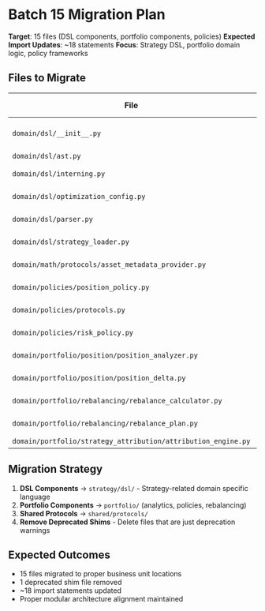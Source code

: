 # Batch 15 Migration Plan

**Target**: 15 files (DSL components, portfolio components, policies)
**Expected Import Updates**: ~18 statements
**Focus**: Strategy DSL, portfolio domain logic, policy frameworks

## Files to Migrate

| File | Current Location | Target Location | Imports | Business Unit |
|------|------------------|-----------------|---------|---------------|
| `domain/dsl/__init__.py` | DSL module init | `strategy/dsl/legacy_init.py` | 3 | strategy |
| `domain/dsl/ast.py` | DSL AST | `strategy/dsl/ast.py` | 0 | strategy |
| `domain/dsl/interning.py` | DSL interning | `strategy/dsl/interning.py` | 1 | strategy |
| `domain/dsl/optimization_config.py` | DSL config | `strategy/dsl/optimization_config.py` | 0 | strategy |
| `domain/dsl/parser.py` | DSL parser | `strategy/dsl/parser.py` | 2 | strategy |
| `domain/dsl/strategy_loader.py` | DSL loader | `strategy/dsl/strategy_loader.py` | 5 | strategy |
| `domain/math/protocols/asset_metadata_provider.py` | Math protocols | `shared/protocols/asset_metadata.py` | 1 | shared |
| `domain/policies/position_policy.py` | Position policy | `portfolio/policies/position_policy.py` | 1 | portfolio |
| `domain/policies/protocols.py` | Policy protocols | `portfolio/policies/protocols.py` | 0 | portfolio |
| `domain/policies/risk_policy.py` | Risk policy | `portfolio/policies/risk_policy.py` | 1 | portfolio |
| `domain/portfolio/position/position_analyzer.py` | Position analyzer | `portfolio/analytics/position_analyzer.py` | 1 | portfolio |
| `domain/portfolio/position/position_delta.py` | Position delta | `portfolio/analytics/position_delta.py` | 1 | portfolio |
| `domain/portfolio/rebalancing/rebalance_calculator.py` | Rebalance calc | **DELETE** (deprecated shim) | 1 | N/A |
| `domain/portfolio/rebalancing/rebalance_plan.py` | Rebalance plan | `portfolio/rebalancing/rebalance_plan.py` | 1 | portfolio |
| `domain/portfolio/strategy_attribution/attribution_engine.py` | Attribution | `portfolio/analytics/attribution_engine.py` | 1 | portfolio |

## Migration Strategy

1. **DSL Components** → `strategy/dsl/` - Strategy-related domain specific language
2. **Portfolio Components** → `portfolio/` (analytics, policies, rebalancing)
3. **Shared Protocols** → `shared/protocols/`
4. **Remove Deprecated Shims** - Delete files that are just deprecation warnings

## Expected Outcomes

- 15 files migrated to proper business unit locations
- 1 deprecated shim file removed
- ~18 import statements updated
- Proper modular architecture alignment maintained